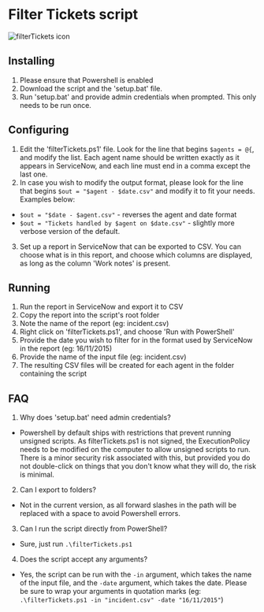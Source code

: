 # Filter Tickets script
![filterTickets icon](http://gitlab.diageo.net/uploads/project/avatar/113/filterTickets.png)

## Installing
1. Please ensure that Powershell is enabled
2. Download the script and the 'setup.bat' file.
3. Run 'setup.bat' and provide admin credentials when prompted. This only needs to be run once.

## Configuring
1. Edit the 'filterTickets.ps1' file. Look for the line that begins `$agents = @{`, and modify the list. Each agent name should be written exactly as it appears in ServiceNow, and each line must end in a comma except the last one.
2. In case you wish to modify the output format, please look for the line that begins `$out = "$agent - $date.csv"` and modify it to fit your needs. Examples below:
  * `$out = "$date - $agent.csv"` - reverses the agent and date format
  * `$out = "Tickets handled by $agent on $date.csv"` - slightly more verbose version of the default.
3. Set up a report in ServiceNow that can be exported to CSV. You can choose what is in this report, and choose which columns are displayed, as long as the column 'Work notes' is present.

## Running
1. Run the report in ServiceNow and export it to CSV
2. Copy the report into the script's root folder
3. Note the name of the report (eg: incident.csv)
4. Right click on 'filterTickets.ps1', and choose 'Run with PowerShell'
5. Provide the date you wish to filter for in the format used by ServiceNow in the report (eg: 16/11/2015)
6. Provide the name of the input file (eg: incident.csv)
7. The resulting CSV files will be created for each agent in the folder containing the script

## FAQ
1. Why does 'setup.bat' need admin credentials?
  * Powershell by default ships with restrictions that prevent running unsigned scripts. As filterTickets.ps1 is not signed, the ExecutionPolicy needs to be modified on the computer to allow unsigned scripts to run. There is a minor security risk associated with this, but provided you do not double-click on things that you don't know what they will do, the risk is minimal.

2. Can I export to folders?
  * Not in the current version, as all forward slashes in the path will be replaced with a space to avoid Powershell errors.


3. Can I run the script directly from PowerShell?
  * Sure, just run `.\filterTickets.ps1`

4. Does the script accept any arguments?
  * Yes, the script can be run with the `-in` argument, which takes the name of the input file, and the `-date` argument, which takes the date. Please be sure to wrap your arguments in quotation marks (eg: `.\filterTickets.ps1 -in "incident.csv" -date "16/11/2015"`)